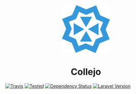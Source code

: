 
<p align="center">
    <img src="https://raw.githubusercontent.com/codebreez/collejo-app/master/src/resources/assets/images/collejo_mid.png?raw=true" alt="Collejo"/>
    <h1 align="center">Collejo</h1>
</p>

[![Travis](https://img.shields.io/travis/codebreez/collejo.svg?maxAge=600)](https://travis-ci.org/codebreez/collejo)
[![Tested](https://php-eye.com/badge/codebreez/collejo/tested.svg?branch=master)](https://php-eye.com/package/codebreez/collejo)
[![Dependency Status](https://img.shields.io/versioneye/d/user/projects/57d94e151b70a700396255cd.svg?maxAge=600)](https://www.versioneye.com/user/projects/57d94e151b70a700396255cd?child=summary)
[![Laravel Version](https://img.shields.io/badge/Laravel-5.3.*-brightgreen.svg?maxAge=600)]()
